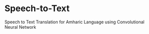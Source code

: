 # Speech-to-Text
Speech to Text Translation for Amharic Language using Convolutional Neural Network
